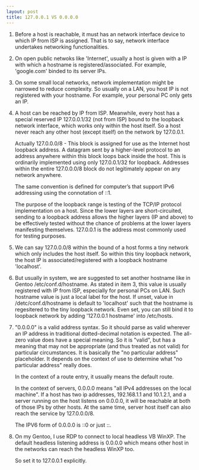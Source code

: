 ```yaml
---
layout: post
title: 127.0.0.1 VS 0.0.0.0
---
```


1. Before a host is reachable, it must has an network interface device to which IP from ISP is assigned. That is to say, network interface undertakes networking functionalities.
2. On open public netwoks like 'Internet', usually a host is given with a IP with which a hostname is registered/associated. For example, 'google.com' binded to its server IPs.
3. On some small local networks, network implementation might be narrowed to reduce complexity. So usually on a LAN, you host IP is not registered with your hostname. For example, your personal PC only gets an IP.
4. A host can be reached by IP from ISP. Meanwhile, every host has a special reserved IP 127.0.0.1/32 (not from ISP) bound to the loopback network interface, which works only within the host itself. So a host never reach any other host (except itself) on the network by 127.0.0.1.

    Actually 127.0.0.0/8 - This block is assigned for use as the Internet host loopback address. A datagram sent by a higher-level protocol to an address anywhere within this block loops back inside the host. This is ordinarily implemented using only 127.0.0.1/32 for loopback. Addresses within the entire 127.0.0.0/8 block do not legitimately appear on any network anywhere.

    The same convention is defined for computer’s that support IPv6 addressing using the connotation of ::1.

    The purpose of the loopback range is testing of the TCP/IP protocol implementation on a host. Since the lower layers are short-circuited, sending to a loopback address allows the higher layers (IP and above) to be effectively tested without the chance of problems at the lower layers manifesting themselves. 127.0.0.1 is the address most commonly used for testing purposes.
5. We can say 127.0.0.0/8 within the bound of a host forms a tiny network which only includes the host itself. So within this tiny loopback network, the host IP is associated/registered with a loopback hostname 'localhost'.
6. But usually in system, we are suggested to set another hostname like in Gentoo /etc/conf.d/hostname. As stated in item 3, this value is usually registered with IP from ISP, especially for personal PCs on LAN. Such hostname value is just a local label for the host. If unset, value in /detc/conf.d/hostname is default to 'localhost' such that the hostname is regesitered to the tiny loopback network. Even set, you can still bind it to loopback network by adding '127.0.0.1 hostname' into /etc/hosts.
7. "0.0.0.0" is a valid address syntax. So it should parse as valid wherever an IP address in traditional dotted-decimal notation is expected. The all-zero value does have a special meaning. So it is "valid", but has a meaning that may not be appropriate (and thus treated as not valid) for particular circumstances. It is basically the "no particular address" placeholder. It depends on the context of use to determine what "no particular address" really does.

    In the context of a route entry, it usually means the default route.

    In the context of servers, 0.0.0.0 means "all IPv4 addresses on the local machine". If a host has two ip addresses, 192.168.1.1 and 10.1.2.1, and a server running on the host listens on 0.0.0.0, it will be reachable at both of those IPs by other hosts. At the same time, server host itself can also reach the service by 127.0.0.0/8.

    The IPV6 form of 0.0.0.0 is ::0 or just ::.
8. On my Gentoo, I use RDP to connect to local headless VB WinXP. The default headless listening address is 0.0.0.0 which means other host in the networks can reach the headless WinXP too.

    So set it to 127.0.0.1 explicitly.
